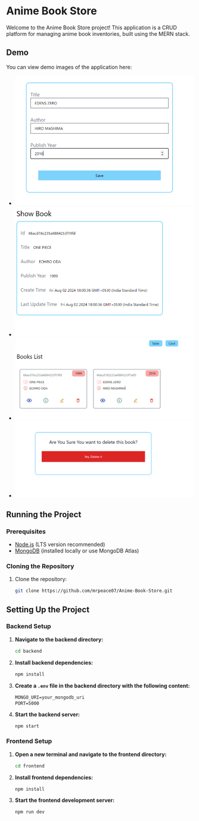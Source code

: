 # Anime Book Store

Welcome to the Anime Book Store project! This application is a CRUD platform for managing anime book inventories, built using the MERN stack.

## Demo

You can view demo images of the application here:

- ![Demo Image 1](DEMO/D1.png)
- ![Demo Image 2](DEMO/D2.png)
- ![Demo Image 3](DEMO/D3.png)
- ![Demo Image 4](DEMO/D4.png)

## Running the Project

### Prerequisites

- [Node.js](https://nodejs.org/) (LTS version recommended)
- [MongoDB](https://www.mongodb.com/try/download/community) (installed locally or use MongoDB Atlas)

### Cloning the Repository

1. Clone the repository:

   ```bash
   git clone https://github.com/mrpeace07/Anime-Book-Store.git

## Setting Up the Project

### Backend Setup

1. **Navigate to the backend directory:**

    ```bash
    cd backend
    ```

2. **Install backend dependencies:**

    ```bash
    npm install
    ```

3. **Create a `.env` file in the backend directory with the following content:**

    ```env
    MONGO_URI=your_mongodb_uri
    PORT=5000
    ```

4. **Start the backend server:**

    ```bash
    npm start
    ```

### Frontend Setup

1. **Open a new terminal and navigate to the frontend directory:**

    ```bash
    cd frontend
    ```

2. **Install frontend dependencies:**

    ```bash
    npm install
    ```

3. **Start the frontend development server:**

    ```bash
    npm run dev
    ```
